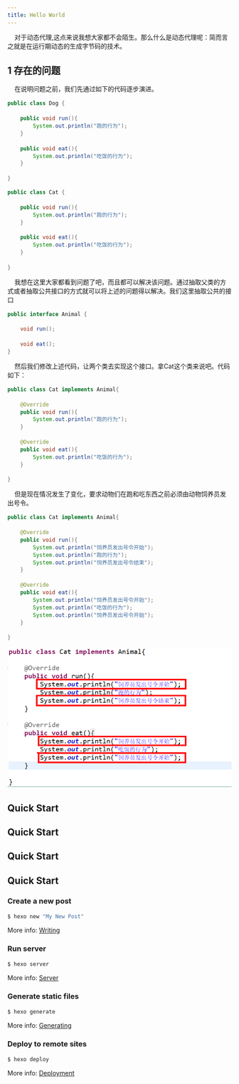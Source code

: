 ```yaml
---
title: Hello World
---
```

&nbsp;&nbsp;&nbsp;&nbsp;对于动态代理,这点来说我想大家都不会陌生。那么什么是动态代理呢：简而言之就是在运行期动态的生成字节码的技术。

## 1 存在的问题
&nbsp;&nbsp;&nbsp;&nbsp;在说明问题之前，我们先通过如下的代码逐步演进。
```java
public class Dog {

	public void run(){
		System.out.println("跑的行为");
	}
	
	public void eat(){
		System.out.println("吃饭的行为");
	}

}
```

```java
public class Cat {

	public void run(){
		System.out.println("跑的行为");
	}
	
	public void eat(){
		System.out.println("吃饭的行为");
	}

}
```
&nbsp;&nbsp;&nbsp;&nbsp;我想在这里大家都看到问题了吧，而且都可以解决该问题。通过抽取父类的方式或者抽取公共接口的方式就可以将上述的问题得以解决。我们这里抽取公共的接口
```java
public interface Animal {
	
	void run();
	
	void eat();
}

```
&nbsp;&nbsp;&nbsp;&nbsp;然后我们修改上述代码，让两个类去实现这个接口。拿Cat这个类来说吧。代码如下：

```java
public class Cat implements Animal{
	
	@Override
	public void run(){
		System.out.println("跑的行为");
	}
	
	@Override
	public void eat(){
		System.out.println("吃饭的行为");
	}

}
```
&nbsp;&nbsp;&nbsp;&nbsp;但是现在情况发生了变化，要求动物们在跑和吃东西之前必须由动物饲养员发出号令。
```java
public class Cat implements Animal{
	
	@Override
	public void run(){
		System.out.println("饲养员发出号令开始");
		System.out.println("跑的行为");
		System.out.println("饲养员发出号令结束");
	}
	
	@Override
	public void eat(){
		System.out.println("饲养员发出号令开始");
		System.out.println("吃饭的行为");
		System.out.println("饲养员发出号令开始");
	}

}


```

![p1](p1.jpg)


## Quick Start
## Quick Start
## Quick Start
## Quick Start

### Create a new post

``` bash
$ hexo new "My New Post"
```

More info: [Writing](https://hexo.io/docs/writing.html)

### Run server

``` bash
$ hexo server
```

More info: [Server](https://hexo.io/docs/server.html)

### Generate static files

``` bash
$ hexo generate
```

More info: [Generating](https://hexo.io/docs/generating.html)

### Deploy to remote sites

``` bash
$ hexo deploy
```

More info: [Deployment](https://hexo.io/docs/deployment.html)
